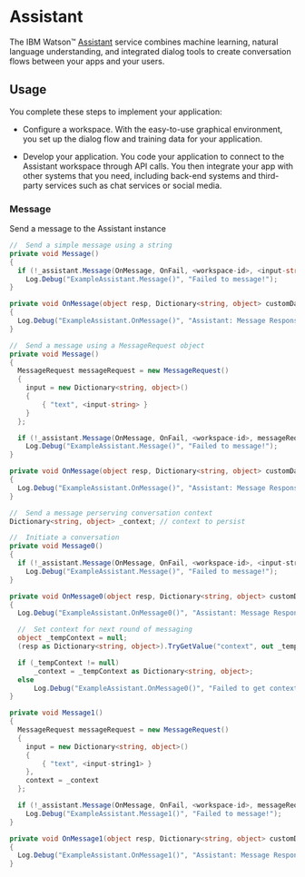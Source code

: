# Assistant

The IBM Watson™ [Assistant][assistant] service combines machine learning, natural language understanding, and integrated dialog tools to create conversation flows between your apps and your users.

## Usage
You complete these steps to implement your application:

* Configure a workspace. With the easy-to-use graphical environment, you set up the dialog flow and training data for your application.

* Develop your application. You code your application to connect to the Assistant workspace through API calls. You then integrate your app with other systems that you need, including back-end systems and third-party services such as chat services or social media.

### Message
Send a message to the Assistant instance
```cs
//  Send a simple message using a string
private void Message()
{
  if (!_assistant.Message(OnMessage, OnFail, <workspace-id>, <input-string>))
    Log.Debug("ExampleAssistant.Message()", "Failed to message!");
}

private void OnMessage(object resp, Dictionary<string, object> customData)
{
  Log.Debug("ExampleAssistant.OnMessage()", "Assistant: Message Response: {0}", customData["json"].ToString());
}
```
```cs
//  Send a message using a MessageRequest object
private void Message()
{
  MessageRequest messageRequest = new MessageRequest()
  {
    input = new Dictionary<string, object>()
    {
        { "text", <input-string> }
    }
  };

  if (!_assistant.Message(OnMessage, OnFail, <workspace-id>, messageRequest))
    Log.Debug("ExampleAssistant.Message()", "Failed to message!");
}

private void OnMessage(object resp, Dictionary<string, object> customData)
{
  Log.Debug("ExampleAssistant.OnMessage()", "Assistant: Message Response: {0}", customData["json"].ToString());
}
```
```cs
//  Send a message perserving conversation context
Dictionary<string, object> _context; // context to persist

//  Initiate a conversation
private void Message0()
{
  if (!_assistant.Message(OnMessage, OnFail, <workspace-id>, <input-string0>))
    Log.Debug("ExampleAssistant.Message()", "Failed to message!");
}

private void OnMessage0(object resp, Dictionary<string, object> customData)
{
  Log.Debug("ExampleAssistant.OnMessage0()", "Assistant: Message Response: {0}", customData["json"].ToString());

  //  Set context for next round of messaging
  object _tempContext = null;
  (resp as Dictionary<string, object>).TryGetValue("context", out _tempContext);

  if (_tempContext != null)
      _context = _tempContext as Dictionary<string, object>;
  else
      Log.Debug("ExampleAssistant.OnMessage0()", "Failed to get context");
}

private void Message1()
{
  MessageRequest messageRequest = new MessageRequest()
  {
    input = new Dictionary<string, object>()
    {
        { "text", <input-string1> }
    },
    context = _context
  };

  if (!_assistant.Message(OnMessage, OnFail, <workspace-id>, messageRequest))
    Log.Debug("ExampleAssistant.Message1()", "Failed to message!");
}

private void OnMessage1(object resp, Dictionary<string, object> customData)
{
  Log.Debug("ExampleAssistant.OnMessage1()", "Assistant: Message Response: {0}", customData["json"].ToString());
}
```

[assistant]: https://console.bluemix.net/docs/services/assistant/index.html
